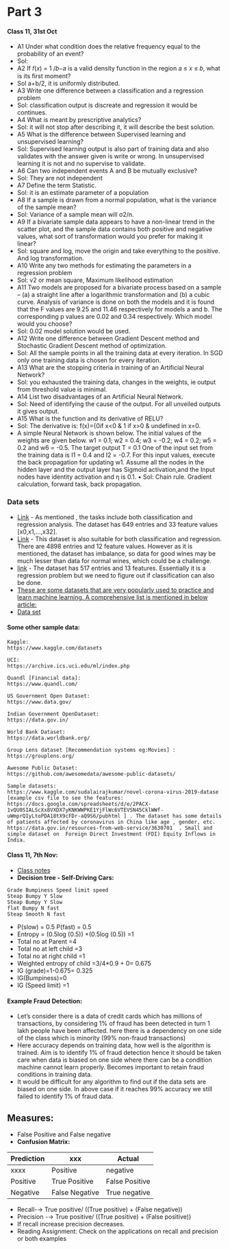 # Part 3

#### Class 11, 31st Oct
- A1 Under what condition does the relative frequency equal to the probability of an event?
- Sol: 
- A2 If 𝑓(𝑥) = 1 /𝑏−𝑎 is a valid density function in the region 𝑎 ≤ 𝑥 ≤ 𝑏, what is its first moment?
- Sol a+b/2, it is uniformly distributed.
- A3 Write one difference between a classification and a regression problem
- Sol: classification output is discreate and regression it would be continues.
- A4 What is meant by prescriptive analytics?
- Sol: it will not stop after describing it, it will describe the best solution.
- A5 What is the difference between Supervised learning and unsupervised learning?
- Sol: Supervised learning output is also part of training data and also validates with the answer given is write or wrong. In unsupervised learning it is not and no supervise to validate.
- A6 Can two independent events A and B be mutually exclusive?
- Sol: They are not independent
- A7 Define the term Statistic.
- Sol: it is an estimate parameter of a population 
- A8 If a sample is drawn from a normal population, what is the variance of the sample mean?
- Sol: Variance of a sample mean will σ2/n.
- A9 If a bivariate sample data appears to have a non-linear trend in the scatter plot, and the sample data contains both positive and negative values, what sort of transformation would you prefer for making it linear?
- Sol: square and log, move the origin and take everything to the positive. And log transformation.
- A10 Write any two methods for estimating the parameters in a regression problem
- Sol: v2 or mean square, Maximum likelihood estimation
- A11 Two models are proposed for a bivariate process based on a sample – (a) a straight line after a logarithmic transformation and (b) a cubic curve. Analysis of variance is done on both the models and it is found that the F values are 9.25 and 11.46 respectively for models a and b. The corresponding p values are 0.02 and 0.34 respectively. Which model would you choose?
- Sol: 0.02 model solution would be used.
- A12 Write one difference between Gradient Descent method and Stochastic Gradient Descent method of optimization.
- Sol: All the sample points in all the training data at every iteration. In SGD only one training data is chosen for every iteration.
- A13 What are the stopping criteria in training of an Artificial Neural Network?
- Sol: you exhausted the training data, changes in the weights, ie output from threshold value is minimal.
- A14 List two disadvantages of an Artificial Neural Network.
- Sol: Need of identifying the cause of the output. For all unveiled outputs it gives output.
- A15 What is the function and its derivative of RELU?
- Sol: The derivative is: f(x)={0if x<0 & 1 if x>0 & undefined in x=0.
- A simple Neural Network is shown below. The initial values of the weights are given below. w1 = 0.1; w2 = 0.4; w3 = -0.2; w4 = 0.2; w5 = 0.2 and w6 = -0.5. The target output T = 0.1 One of the input set from the training data is I1 = 0.4 and I2 = -0.7. For this input values, execute the back propagation for updating w1. Assume all the nodes in the hidden layer and the output layer has Sigmoid activation,and the Input nodes have identity activation and η is 0.1.
•	Sol: Chain rule. Gradient calculation, forward task, back propagation.


### Data sets
- [Link](https://archive.ics.uci.edu/ml/datasets/Student+Performance)  - As mentioned , the tasks include both classification and regression analysis. The dataset has 649 entries and 33 feature values [x0,x1,...,x32].
- [Link](https://archive.ics.uci.edu/ml/datasets/Wine+Quality)   - This dataset is also suitable for both classification and regression. There are 4898 entries and 12 feature values. However as it is mentioned, the dataset has imbalance, so data for good wines may be much lesser than data for normal wines, which could be a challenge.
- [link](https://archive.ics.uci.edu/ml/datasets/Forest+Fires)   -  The dataset has 517 entries and 13 features. Essentially it is a regression problem but we need to figure out if classification can also be done.
- [These are some datasets that are very popularly used to practice and learn machine learning. A comprehensive list is mentioned in below article:](https://machinelearningmastery.com/standard-machine-learning-datasets/)
- [Data set](https://groups.google.com/d/msgid/ccemachinelearning2020augdec/CAA_asQhGPXn4np%3D0j6doJ3W-tvjXGj%3DQnT4dAimkt8UjPXemWw%40mail.gmail.com.)

#### Some other sample data:
```
Kaggle:
https://www.kaggle.com/datasets

UCI:
https://archive.ics.uci.edu/ml/index.php

Quandl [Financial data]:
https://www.quandl.com/

US Government Open Dataset:
https://www.data.gov/

Indian Government OpenDataset:
https://data.gov.in/

World Bank Dataset:
https://data.worldbank.org/

Group Lens dataset [Recommendation systems eg:Movies] : 
https://grouplens.org/  

Awesome Public Dataset: 
https://github.com/awesomedata/awesome-public-datasets/

Sample datasets:
https://www.kaggle.com/sudalairajkumar/novel-corona-virus-2019-datase [example csv file to see the features: https://docs.google.com/spreadsheets/d/e/2PACX-1vQU0SIALScXx8VXDX7yKNKWWPKE1YjFlWc6VTEVSN45CklWWf-uWmprQIyLtoPDA18tX9cFDr-aQ9S6/pubhtml ] . The dataset has some details of patients affected by coronavirus in China like age , gender, etc.
https://data.gov.in/resources-from-web-service/3630701  . Small and simple dataset on  Foreign Direct Investment (FDI) Equity Inflows in India.
```
#### Class 11, 7th Nov:

- [Class notes](https://14653191105202215679.googlegroups.com/attach/d203ce2701fb/7_nov_Notes_Trupthi.pdf?part=0.1&view=1&vt=ANaJVrFygro1V-H84HpbORO3BX5V4s_59wMDo-0dP3AEZ1ZxBqgF7KhcS7TN-O_m_86AgIYZ-ypgahcNgp9zV0SOOt-OA0flUR6fmewEFq1eP2hFM-W9_V4)
- **Decision tree - Self-Driving Cars:**
```
Grade Bumpiness Speed limit speed
Steap Bumpy Y Slow
Steap Bumpy Y Slow
flat Bumpy N fast
Steap Smooth N fast
```
- P(slow) = 0.5 P(fast) = 0.5
- Entropy = (0.5log (0.5)) +(0.5log (0.5)) =1
- Total no at Parent =4
- Total no at left child =3
- Total no at right child =1
- Weighted entropy of child =3/4*0.9 + 0= 0.675
- IG (grade)=1-0.675= 0.325
- IG(Bumpiness)=0
- IG (Speed limit) =1

#### Example Fraud Detection:
- Let’s consider there is a data of credit cards which has millions of transactions, by considering 1% of fraud has been detected in turn 1 lakh people have been affected. here there is a dependency on one side of the class which is minority (99% non-fraud transactions)
- Here accuracy depends on training data, how well is the algorithm is trained. Aim is to identify 1% of fraud detection hence it should be taken care when data is biased on one side where there can be a condition machine cannot learn properly. Becomes important to retain fraud conditions in training data.
- It would be difficult for any algorithm to find out if the data sets are biased on one side. In above case if it reaches 99% accuracy we still failed to identify 1% of fraud data.


## Measures:
- False Positive and False negative
- **Confusion Matrix:**

Prediction|xxx|Actual
-----|---|---
xxxx|Positive|negative
Positive| True Positive| False Positive
Negative| False Negative |True negative

- Recall-→ True positive/ ((True positive) + (False negative))
- Precision -→ True positive/ ((True positive) + (False positive))
- If recall increase precision decreases.
- Reading Assignment: Check on the applications on recall and precision or both examples
